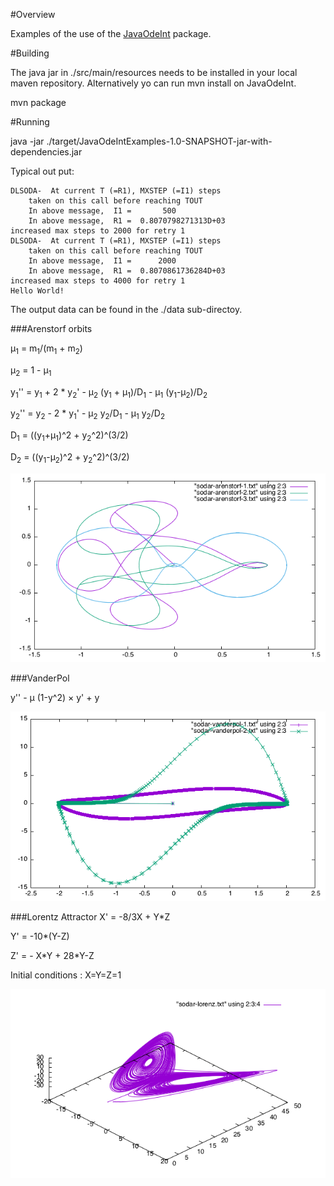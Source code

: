 #Overview

Examples of the use of the [JavaOdeInt](https://github.com/fons/JavaOdeInt) package.


#Building

The java jar in ./src/main/resources needs to be installed in your local maven repository.
Alternatively yo can run mvn install on JavaOdeInt.

mvn package

#Running

java -jar ./target/JavaOdeIntExamples-1.0-SNAPSHOT-jar-with-dependencies.jar

Typical out put:

 
    DLSODA-  At current T (=R1), MXSTEP (=I1) steps
        taken on this call before reaching TOUT
        In above message,  I1 =       500
        In above message,  R1 =  0.8070798271313D+03
    increased max steps to 2000 for retry 1
    DLSODA-  At current T (=R1), MXSTEP (=I1) steps
        taken on this call before reaching TOUT
        In above message,  I1 =      2000
        In above message,  R1 =  0.8070861736284D+03
    increased max steps to 4000 for retry 1
    Hello World!


The output data can be found in the ./data sub-directoy.


###Arenstorf orbits

&mu;<sub>1</sub> = m<sub>1</sub>/(m<sub>1</sub> + m<sub>2</sub>)

&mu;<sub>2</sub> = 1 - &mu;<sub>1</sub>
 
y<sub>1</sub>'' = y<sub>1</sub> + 2 \* y<sub>2</sub>' - &mu;<sub>2</sub> (y<sub>1</sub> + &mu;<sub>1</sub>)/D<sub>1</sub> - &mu;<sub>1</sub> (y<sub>1</sub>-&mu;<sub>2</sub>)/D<sub>2</sub>

y<sub>2</sub>'' = y<sub>2</sub> - 2 \* y<sub>1</sub>' - &mu;<sub>2</sub> y<sub>2</sub>/D<sub>1</sub> - &mu;<sub>1</sub> y<sub>2</sub>/D<sub>2</sub>

D<sub>1</sub> = ((y<sub>1</sub>+&mu;<sub>1</sub>)^2 + y<sub>2</sub>^2)^(3/2)

D<sub>2</sub> = ((y<sub>1</sub>-&mu;<sub>2</sub>)^2 + y<sub>2</sub>^2)^(3/2)

![arenstorf orbit](/images/arenstorf-1.png)

###VanderPol

y'' - &mu; (1-y^2) &times; y' + y


![vanderpol ](/images/vanderpol.png)

###Lorentz Attractor
X' = -8/3X + Y\*Z

Y' = -10\*(Y-Z)

Z' = - X\*Y + 28\*Y-Z

Initial conditions : X=Y=Z=1

![lorentz 3d](/images/lorentz-3.png)